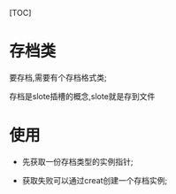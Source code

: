 [TOC]

# 存档类

要存档,需要有个存档格式类;



存档是slote插槽的概念,slote就是存到文件



# 使用

- 先获取一份存档类型的实例指针;

- 获取失败可以通过creat创建一个存档实例;

  